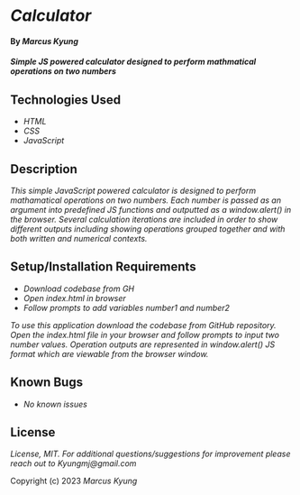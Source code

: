 # _Calculator_

#### By _**Marcus Kyung**_

#### _Simple JS powered calculator designed to perform mathmatical operations on two numbers_

## Technologies Used

* _HTML_
* _CSS_
* _JavaScript_

## Description

_This simple JavaScript powered calculator is designed to perform mathamatical operations on two numbers. Each number is passed as an argument into predefined JS functions and outputted as a window.alert() in the browser. Several calculation iterations are included in order to show different outputs including showing operations grouped together and with both written and numerical contexts._

## Setup/Installation Requirements

* _Download codebase from GH_
* _Open index.html in browser_
* _Follow prompts to add variables number1 and number2_

_To use this application download the codebase from GitHub repository. Open the index.html file in your browser and follow prompts to input two number values. Operation outputs are represented in window.alert() JS format which are viewable from the browser window._

## Known Bugs

* _No known issues_

## License

_License, MIT. For additional questions/suggestions for improvement please reach out to Kyungmj@gmail.com_

Copyright (c) 2023 _Marcus Kyung_